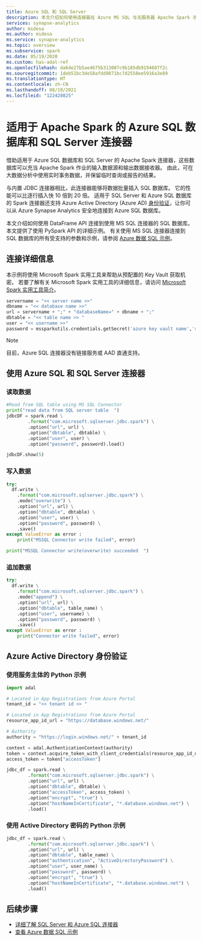 ```yaml
---
title: Azure SQL 和 SQL Server
description: 本文介绍如何使用连接器在 Azure MS SQL 与无服务器 Apache Spark 池之间移动数据。
services: synapse-analytics
author: midesa
ms.author: midesa
ms.service: synapse-analytics
ms.topic: overview
ms.subservice: spark
ms.date: 05/19/2020
ms.custom: has-adal-ref
ms.openlocfilehash: da64e27b5ae4675b313007c9b185db9194607f2c
ms.sourcegitcommit: 1deb51bc3de58afdd9871bc7d2558ee5916a3e89
ms.translationtype: HT
ms.contentlocale: zh-CN
ms.lasthandoff: 08/19/2021
ms.locfileid: "122428825"
---
```

# <a name="azure-sql-database-and-sql-server-connector-for-apache-spark"></a>适用于 Apache Spark 的 Azure SQL 数据库和 SQL Server 连接器
借助适用于 Azure SQL 数据库和 SQL Server 的 Apache Spark 连接器，这些数据库可以充当 Apache Spark 作业的输入数据源和输出数据接收器。 由此，可在大数据分析中使用实时事务数据，并保留临时查询或报告的结果。

与内置 JDBC 连接器相比，此连接器能够将数据批量插入 SQL 数据库。 它的性能可以比逐行插入快 10 倍到 20 倍。 适用于 SQL Server 和 Azure SQL 数据库的 Spark 连接器还支持 Azure Active Directory (Azure AD) [身份验证](/sql/connect/spark/connector#azure-active-directory-authentication)，让你可以从 Azure Synapse Analytics 安全地连接到 Azure SQL 数据库。 

本文介绍如何使用 DataFrame API 连接到使用 MS SQL 连接器的 SQL 数据库。 本文提供了使用 PySpark API 的详细示例。 有关使用 MS SQL 连接器连接到 SQL 数据库的所有受支持的参数和示例，请参阅 [Azure 数据 SQL 示例](https://github.com/microsoft/sql-server-samples#azure-data-sql-samples-repository)。


  
## <a name="connection-details"></a>连接详细信息
本示例将使用 Microsoft Spark 实用工具来帮助从预配置的 Key Vault 获取机密。 若要了解有关 Microsoft Spark 实用工具的详细信息，请访问 [Microsoft Spark 实用工具简介](../microsoft-spark-utilities.md)。

```python
servername = "<< server name >>"
dbname = "<< database name >>"
url = servername + ";" + "databaseName=" + dbname + ";"
dbtable = "<< table name >> "
user = "<< username >>" 
password = mssparkutils.credentials.getSecret('azure key vault name','secret name')
```

> [!NOTE]
> 目前，Azure SQL 连接器没有链接服务或 AAD 直通支持。

## <a name="use-the-azure-sql-and-sql-server-connector"></a>使用 Azure SQL 和 SQL Server 连接器

### <a name="read-data"></a>读取数据
```python
#Read from SQL table using MS SQL Connector
print("read data from SQL server table  ")
jdbcDF = spark.read \
        .format("com.microsoft.sqlserver.jdbc.spark") \
        .option("url", url) \
        .option("dbtable", dbtable) \
        .option("user", user) \
        .option("password", password).load()

jdbcDF.show(5)
```

### <a name="write-data"></a>写入数据
```python
try:
  df.write \
    .format("com.microsoft.sqlserver.jdbc.spark") \
    .mode("overwrite") \
    .option("url", url) \
    .option("dbtable", dbtable) \
    .option("user", user) \
    .option("password", password) \
    .save()
except ValueError as error :
    print("MSSQL Connector write failed", error)

print("MSSQL Connector write(overwrite) succeeded  ")
```
### <a name="append-data"></a>追加数据
```python
try:
  df.write \
    .format("com.microsoft.sqlserver.jdbc.spark") \
    .mode("append") \
    .option("url", url) \
    .option("dbtable", table_name) \
    .option("user", username) \
    .option("password", password) \
    .save()
except ValueError as error :
    print("Connector write failed", error)
```

## <a name="azure-active-directory-authentication"></a>Azure Active Directory 身份验证

### <a name="python-example-with-service-principal"></a>使用服务主体的 Python 示例
```python
import adal

# Located in App Registrations from Azure Portal
tenant_id = "<< tenant id >> "

# Located in App Registrations from Azure Portal
resource_app_id_url = "https://database.windows.net/"

# Authority
authority = "https://login.windows.net/" + tenant_id

context = adal.AuthenticationContext(authority)
token = context.acquire_token_with_client_credentials(resource_app_id_url, service_principal_id, service_principal_secret)
access_token = token["accessToken"]

jdbc_df = spark.read \
        .format("com.microsoft.sqlserver.jdbc.spark") \
        .option("url", url) \
        .option("dbtable", dbtable) \
        .option("accessToken", access_token) \
        .option("encrypt", "true") \
        .option("hostNameInCertificate", "*.database.windows.net") \
        .load()
```

### <a name="python-example-with-active-directory-password"></a>使用 Active Directory 密码的 Python 示例
```python
jdbc_df = spark.read \
        .format("com.microsoft.sqlserver.jdbc.spark") \
        .option("url", url) \
        .option("dbtable", table_name) \
        .option("authentication", "ActiveDirectoryPassword") \
        .option("user", user_name) \
        .option("password", password) \
        .option("encrypt", "true") \
        .option("hostNameInCertificate", "*.database.windows.net") \
        .load()
```

## <a name="next-steps"></a>后续步骤
- [详细了解 SQL Server 和 Azure SQL 连接器](/sql/connect/spark/connector)
- [查看 Azure 数据 SQL 示例](https://github.com/microsoft/sql-server-samples)
